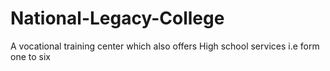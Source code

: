 # National-Legacy-College
A vocational training center which also offers High school services i.e form one to six
